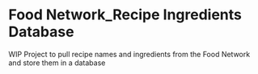 # Food Network_Recipe Ingredients Database
 WIP Project to pull recipe names and ingredients from the Food Network and store them in a database
